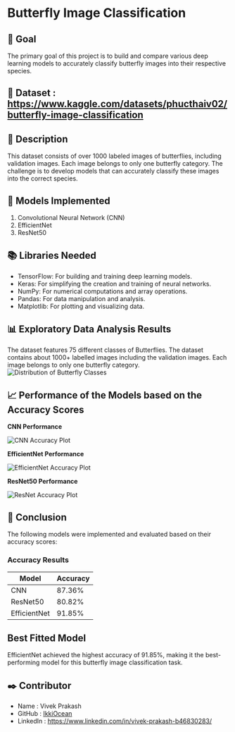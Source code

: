 # **Butterfly Image Classification**

## 🎯 Goal
The primary goal of this project is to build and compare various deep learning models to accurately classify butterfly images into their respective species.

## 🧵 Dataset : https://www.kaggle.com/datasets/phucthaiv02/butterfly-image-classification

## 🧾 Description
This dataset consists of over 1000 labeled images of butterflies, including validation images. Each image belongs to only one butterfly category. The challenge is to develop models that can accurately classify these images into the correct species.

## 🚀 Models Implemented
1. Convolutional Neural Network (CNN)
2. EfficientNet
3. ResNet50

## 📚 Libraries Needed
- TensorFlow: For building and training deep learning models.
- Keras: For simplifying the creation and training of neural networks.
- NumPy: For numerical computations and array operations.
- Pandas: For data manipulation and analysis.
- Matplotlib: For plotting and visualizing data.

## 📊 Exploratory Data Analysis Results
The dataset features 75 different classes of Butterflies. The dataset contains about 1000+ labelled images including the validation images. Each image belongs to only one butterfly category.
![Distribution of Butterfly Classes](https://github.com/user-attachments/assets/b274368f-aa5e-4722-85c1-943339d36373)

## 📈 Performance of the Models based on the Accuracy Scores

**CNN Performance**

![CNN Accuracy Plot](https://github.com/user-attachments/assets/e994354e-6693-4e38-87e6-948de0d1c524)

**EfficientNet Performance**

![EfficientNet Accuracy Plot](https://github.com/user-attachments/assets/0f0027ac-47d8-43f6-b4ba-6d9be0e8e876)

**ResNet50 Performance**

![ResNet Accuracy Plot](https://github.com/user-attachments/assets/60d54f34-bf63-4096-9bc4-01994927715e)

## 📢 Conclusion
The following models were implemented and evaluated based on their accuracy scores:

### Accuracy Results
| Model | Accuracy |
|-------|----------|
| CNN   |  87.36%  |
| ResNet50 | 80.82% |
| EfficientNet | 91.85%  |

## Best Fitted Model
EfficientNet achieved the highest accuracy of 91.85%, making it the best-performing model for this butterfly image classification task.

## ✒️ Contributor
- Name : Vivek Prakash
- GitHub : [IkkiOcean](https://github.com/IkkiOcean)
- LinkedIn : https://www.linkedin.com/in/vivek-prakash-b46830283/
